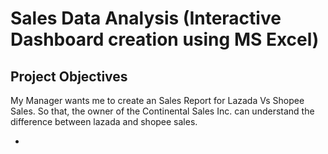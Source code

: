 # Sales Data Analysis (Interactive Dashboard creation using MS Excel)
## Project Objectives
My Manager wants me to create an Sales Report for Lazada Vs Shopee Sales. So that, the owner of the Continental Sales Inc. can understand the difference between lazada and shopee sales.

- <a href="https://docs.google.com/spreadsheets/d/13DzBh4Ylocl-Gw_qmbge6fDaCD63w4LB/edit?usp=sharing&ouid=110701675057440036640&rtpof=true&sd=true"> </a>


